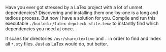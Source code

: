 Have you ever got stressed by a LaTex project with a lot of unmet dependencies? Discovering and installing them one-by-one is a long and tedious process.
But now I have a solution for you. Compile and run this executable `./builddir/latex-depcheck <file.tex>` to instantly find which dependencies you need at once.

It scans for directories `/usr/share/texlive` and `.` in order to find and index all `*.sty` files. Just as LaTex would do, but better.
